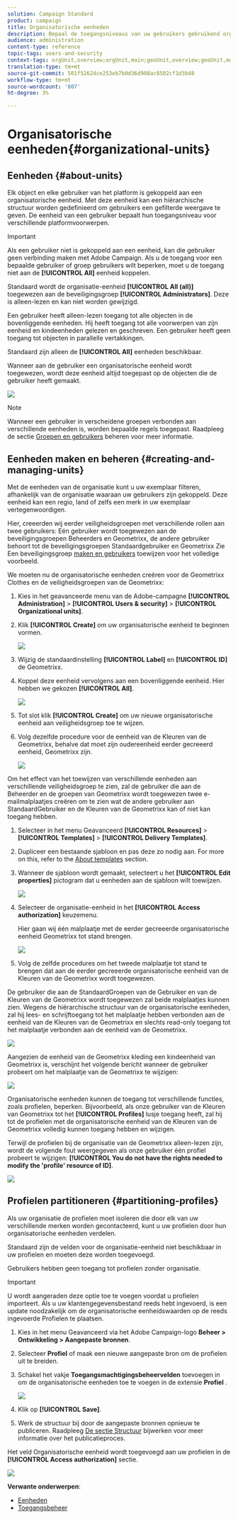 ```yaml
---
solution: Campaign Standard
product: campaign
title: Organisatorische eenheden
description: Bepaal de toegangsniveaus van uw gebruikers gebruikend organisatorische eenheden.
audience: administration
content-type: reference
topic-tags: users-and-security
context-tags: orgUnit,overview;orgUnit,main;geoUnit,overview;geoUnit,main
translation-type: tm+mt
source-git-commit: 501f52624ce253eb7b0d36d908ac8502cf1d3b48
workflow-type: tm+mt
source-wordcount: '807'
ht-degree: 3%

---
```



# Organisatorische eenheden{#organizational-units}

## Eenheden {#about-units}

Elk object en elke gebruiker van het platform is gekoppeld aan een organisatorische eenheid. Met deze eenheid kan een hiërarchische structuur worden gedefinieerd om gebruikers een gefilterde weergave te geven. De eenheid van een gebruiker bepaalt hun toegangsniveau voor verschillende platformvoorwerpen.

>[!IMPORTANT]
>
>Als een gebruiker niet is gekoppeld aan een eenheid, kan die gebruiker geen verbinding maken met Adobe Campaign. Als u de toegang voor een bepaalde gebruiker of groep gebruikers wilt beperken, moet u de toegang niet aan de **[!UICONTROL All]** eenheid koppelen.
>
>Standaard wordt de organisatie-eenheid **[!UICONTROL All (all)]** toegewezen aan de beveiligingsgroep **[!UICONTROL Administrators]**. Deze is alleen-lezen en kan niet worden gewijzigd.

Een gebruiker heeft alleen-lezen toegang tot alle objecten in de bovenliggende eenheden. Hij heeft toegang tot alle voorwerpen van zijn eenheid en kindeenheden gelezen en geschreven. Een gebruiker heeft geen toegang tot objecten in parallelle vertakkingen.

Standaard zijn alleen de **[!UICONTROL All]** eenheden beschikbaar.

Wanneer aan de gebruiker een organisatorische eenheid wordt toegewezen, wordt deze eenheid altijd toegepast op de objecten die de gebruiker heeft gemaakt.

![](assets/user_management_2.png)

>[!NOTE]
>
>Wanneer een gebruiker in verscheidene groepen verbonden aan verschillende eenheden is, worden bepaalde regels toegepast. Raadpleeg de sectie [Groepen en gebruikers](../../administration/using/managing-groups-and-users.md) beheren voor meer informatie.

## Eenheden maken en beheren {#creating-and-managing-units}

Met de eenheden van de organisatie kunt u uw exemplaar filteren, afhankelijk van de organisatie waaraan uw gebruikers zijn gekoppeld. Deze eenheid kan een regio, land of zelfs een merk in uw exemplaar vertegenwoordigen.

Hier, creeerden wij eerder veiligheidsgroepen met verschillende rollen aan twee gebruikers: Eén gebruiker wordt toegewezen aan de beveiligingsgroepen Beheerders en Geometrixx, de andere gebruiker behoort tot de beveiligingsgroepen Standaardgebruiker en Geometrixx Zie Een beveiligingsgroep [maken en gebruikers](../../administration/using/managing-groups-and-users.md#creating-a-security-group-and-assigning-users) toewijzen voor het volledige voorbeeld.

We moeten nu de organisatorische eenheden creëren voor de Geometrixx Clothes en de veiligheidsgroepen van de Geometrixx:

1. Kies in het geavanceerde menu van de Adobe-campagne **[!UICONTROL Administration]** > **[!UICONTROL Users & security]** > **[!UICONTROL Organizational units]**.
1. Klik **[!UICONTROL Create]** om uw organisatorische eenheid te beginnen vormen.

   ![](assets/manage_units_1.png)

1. Wijzig de standaardinstelling **[!UICONTROL Label]** en **[!UICONTROL ID]** de Geometrixx.
1. Koppel deze eenheid vervolgens aan een bovenliggende eenheid. Hier hebben we gekozen **[!UICONTROL All]**.

   ![](assets/manage_units_2.png)

1. Tot slot klik **[!UICONTROL Create]** om uw nieuwe organisatorische eenheid aan veiligheidsgroep toe te wijzen.
1. Volg dezelfde procedure voor de eenheid van de Kleuren van de Geometrixx, behalve dat moet zijn oudereenheid eerder gecreeerd eenheid, Geometrixx zijn.

   ![](assets/manage_units_3.png)

Om het effect van het toewijzen van verschillende eenheden aan verschillende veiligheidsgroep te zien, zal de gebruiker die aan de Beheerder en de groepen van Geometrixx wordt toegewezen twee e-mailmalplaatjes creëren om te zien wat de andere gebruiker aan StandaardGebruiker en de Kleuren van de Geometrixx kan of niet kan toegang hebben.

1. Selecteer in het menu Geavanceerd **[!UICONTROL Resources]** > **[!UICONTROL Templates]** > **[!UICONTROL Delivery Templates]**.
1. Dupliceer een bestaande sjabloon en pas deze zo nodig aan. For more on this, refer to the [About templates](../../start/using/marketing-activity-templates.md) section.
1. Wanneer de sjabloon wordt gemaakt, selecteert u het **[!UICONTROL Edit properties]** pictogram dat u eenheden aan de sjabloon wilt toewijzen.

   ![](assets/manage_units_6.png)

1. Selecteer de organisatie-eenheid in het **[!UICONTROL Access authorization]** keuzemenu.

   Hier gaan wij één malplaatje met de eerder gecreeerde organisatorische eenheid Geometrixx tot stand brengen.

   ![](assets/manage_units_5.png)

1. Volg de zelfde procedures om het tweede malplaatje tot stand te brengen dat aan de eerder gecreeerde organisatorische eenheid van de Kleuren van de Geometrixx wordt toegewezen.

De gebruiker die aan de StandaardGroepen van de Gebruiker en van de Kleuren van de Geometrixx wordt toegewezen zal beide malplaatjes kunnen zien. Wegens de hiërarchische structuur van de organisatorische eenheden, zal hij lees- en schrijftoegang tot het malplaatje hebben verbonden aan de eenheid van de Kleuren van de Geometrixx en slechts read-only toegang tot het malplaatje verbonden aan de eenheid van de Geometrixx.

![](assets/manage_units_7.png)

Aangezien de eenheid van de Geometrixx kleding een kindeenheid van Geometrixx is, verschijnt het volgende bericht wanneer de gebruiker probeert om het malplaatje van de Geometrixx te wijzigen:

![](assets/manage_units_8.png)

Organisatorische eenheden kunnen de toegang tot verschillende functies, zoals profielen, beperken. Bijvoorbeeld, als onze gebruiker van de Kleuren van Geometrixx tot het **[!UICONTROL Profiles]** lusje toegang heeft, zal hij tot de profielen met de organisatorische eenheid van de Kleuren van de Geometrixx volledig kunnen toegang hebben en wijzigen.

Terwijl de profielen bij de organisatie van de Geometrixx alleen-lezen zijn, wordt de volgende fout weergegeven als onze gebruiker één profiel probeert te wijzigen: **[!UICONTROL You do not have the rights needed to modify the 'profile' resource of ID]**.

![](assets/manage_units_10.png)

## Profielen partitioneren {#partitioning-profiles}

Als uw organisatie de profielen moet isoleren die door elk van uw verschillende merken worden gecontacteerd, kunt u uw profielen door hun organisatorische eenheden verdelen.

Standaard zijn de velden voor de organisatie-eenheid niet beschikbaar in uw profielen en moeten deze worden toegevoegd.

Gebruikers hebben geen toegang tot profielen zonder organisatie.

>[!IMPORTANT]
>
>U wordt aangeraden deze optie toe te voegen voordat u profielen importeert. Als u uw klantengegevensbestand reeds hebt ingevoerd, is een update noodzakelijk om de organisatorische eenheidswaarden op de reeds ingevoerde Profielen te plaatsen.

1. Kies in het menu Geavanceerd via het Adobe Campaign-logo **Beheer > Ontwikkeling > Aangepaste bronnen**.
1. Selecteer **Profiel** of maak een nieuwe aangepaste bron om de profielen uit te breiden.
1. Schakel het vakje **Toegangsmachtigingsbeheervelden** toevoegen in om de organisatorische eenheden toe te voegen in de extensie **Profiel** .

   ![](assets/user_management_9.png)

1. Klik op **[!UICONTROL Save]**.
1. Werk de structuur bij door de aangepaste bronnen opnieuw te publiceren. Raadpleeg [De sectie Structuur](../../developing/using/data-model-concepts.md) bijwerken voor meer informatie over het publicatieproces.

Het veld Organisatorische eenheid wordt toegevoegd aan uw profielen in de **[!UICONTROL Access authorization]** sectie.

![](assets/user_management_10.png)

**Verwante onderwerpen**:

* [Eenheden](../../administration/using/organizational-units.md#about-units)
* [Toegangsbeheer](../../administration/using/about-access-management.md)

